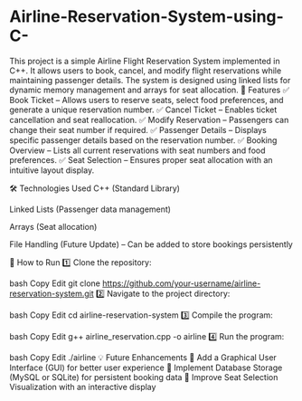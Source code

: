# Airline-Reservation-System-using-C-
This project is a simple Airline Flight Reservation System implemented in C++. It allows users to book, cancel, and modify flight reservations while maintaining passenger details. The system is designed using linked lists for dynamic memory management and arrays for seat allocation.
🚀 Features
✅ Book Ticket – Allows users to reserve seats, select food preferences, and generate a unique reservation number.
✅ Cancel Ticket – Enables ticket cancellation and seat reallocation.
✅ Modify Reservation – Passengers can change their seat number if required.
✅ Passenger Details – Displays specific passenger details based on the reservation number.
✅ Booking Overview – Lists all current reservations with seat numbers and food preferences.
✅ Seat Selection – Ensures proper seat allocation with an intuitive layout display.

🛠️ Technologies Used
C++ (Standard Library)

Linked Lists (Passenger data management)

Arrays (Seat allocation)

File Handling (Future Update) – Can be added to store bookings persistently

📌 How to Run
1️⃣ Clone the repository:

bash
Copy
Edit
git clone https://github.com/your-username/airline-reservation-system.git
2️⃣ Navigate to the project directory:

bash
Copy
Edit
cd airline-reservation-system
3️⃣ Compile the program:

bash
Copy
Edit
g++ airline_reservation.cpp -o airline
4️⃣ Run the program:

bash
Copy
Edit
./airline
💡 Future Enhancements
🔹 Add a Graphical User Interface (GUI) for better user experience
🔹 Implement Database Storage (MySQL or SQLite) for persistent booking data
🔹 Improve Seat Selection Visualization with an interactive display


